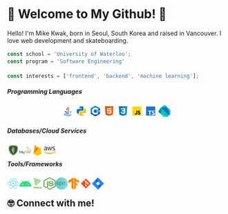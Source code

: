 # 🚀 Welcome to My Github! 🚀

Hello! I'm Mike Kwak, born in Seoul, South Korea and raised in Vancouver. I love web development and skateboarding.

```javascript
const school = 'University of Waterloo';
const program = 'Software Engineering'

const interests = ['frontend', 'backend', 'machine learning'];
```

##### Programming Languages

<p align="center">
<img src="./images/java.svg" width="28" height="28">
<img src="./images/python.svg" width="28" height="28">
<img src="./images/c++.svg" width="28" height="28">
<img src="./images/html.svg" width="28" height="28">
<img src="./images/css3.svg" width="28" height="28">
<img src="./images/javascript.svg" width="28" height="28">
<img src="./images/typescript.svg" width="28" height="28">
<img src="./images/dart.png" width="28" height="28">
<br/>
</p>

#####  Databases/Cloud Services
<img align="left" src="./images/mongodb.svg" width="28" height="28">
<img align="left"  src="./images/mysql.svg" width="28" height="28">
<img align="left" src="./images/firebase.svg" width="28" height="28">
<img align="left" src="./images/aws.png" width="28" height="28"><br/>

#####  Tools/Frameworks
<img align="left" src="./images/react.svg" width="28" height="28">
<img align="left" src="./images/android.svg" width="28" height="28">
<img align="left" src="./images/threejs.png" width="28" height="28">
<img align="left" src="./images/node.png" width="28" height="28">
<img align="left" src="./images/nextjs.png" width="28" height="28">
<img align="left" src="./images/tensorflow.png" width="28" height="28">
<img align="left" src="./images/git.svg" width="28" height="28">
<img align="left" src="./images/jira.svg" width="28" height="28"><br/> 

## 🤓 Connect with me!

